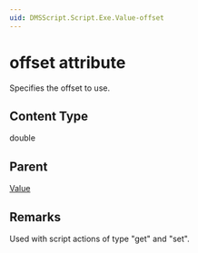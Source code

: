 ```yaml
---
uid: DMSScript.Script.Exe.Value-offset
---
```


# offset attribute

Specifies the offset to use.

## Content Type

double

## Parent

[Value](xref:DMSScript.Script.Exe.Value)

## Remarks

Used with script actions of type "get" and "set".
